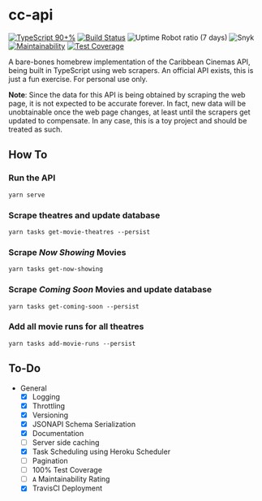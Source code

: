 # cc-api

[![TypeScript 90+%](https://img.shields.io/github/languages/top/rnegron/cc-api)](https://www.typescriptlang.org/)
[![Build Status](https://travis-ci.org/rnegron/cc-api.svg?branch=master)](https://travis-ci.org/rnegron/cc-api)
![Uptime Robot ratio (7 days)](https://img.shields.io/uptimerobot/ratio/7/m784066929-496b57a0a6b5d5e7bbeb3a91?style=flat-square)
![Snyk](https://img.shields.io/snyk/vulnerabilities/github/rnegron/cc-api)
[![Maintainability](https://api.codeclimate.com/v1/badges/42eab3fd8ea68603786f/maintainability)](https://codeclimate.com/github/rnegron/cc-api/maintainability)
[![Test Coverage](https://api.codeclimate.com/v1/badges/42eab3fd8ea68603786f/test_coverage)](https://codeclimate.com/github/rnegron/cc-api/test_coverage)

A bare-bones homebrew implementation of the Caribbean Cinemas API, being built in TypeScript using web scrapers. An official API exists, this is just a fun exercise. For personal use only.

**Note**: Since the data for this API is being obtained by scraping the web page, it is not expected to be accurate forever. In fact, new data will be unobtainable once the web page changes, at least until the scrapers get updated to compensate. In any case, this is a toy project and should be treated as such.


## How To

### Run the API

`yarn serve`

### Scrape theatres and update database

`yarn tasks get-movie-theatres --persist`

### Scrape _Now Showing_ Movies

`yarn tasks get-now-showing`

### Scrape _Coming Soon_ Movies and update database

`yarn tasks get-coming-soon --persist`


### Add all movie runs for all theatres

`yarn tasks add-movie-runs --persist`

## To-Do

- General
    - [X] Logging
    - [X] Throttling
    - [X] Versioning
    - [X] JSONAPI Schema Serialization
    - [X] Documentation
    - [ ] Server side caching
    - [X] Task Scheduling using Heroku Scheduler
    - [ ] Pagination
    - [ ] 100% Test Coverage
    - [ ] `A` Maintainability Rating
    - [X] TravisCI Deployment
